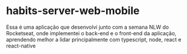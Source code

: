 # habits-server-web-mobile
Essa é uma aplicação que desenvolvi junto com a semana NLW do Rocketseat, onde implementei o back-end e o front-end da aplicação, aprendendo melhor a lidar principalmente com typescript, node, react e react-native 
